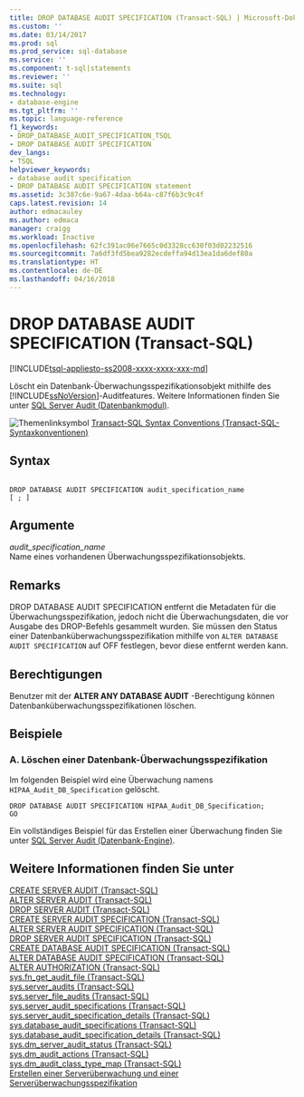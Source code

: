 ```yaml
---
title: DROP DATABASE AUDIT SPECIFICATION (Transact-SQL) | Microsoft-Dokumentation
ms.custom: ''
ms.date: 03/14/2017
ms.prod: sql
ms.prod_service: sql-database
ms.service: ''
ms.component: t-sql|statements
ms.reviewer: ''
ms.suite: sql
ms.technology:
- database-engine
ms.tgt_pltfrm: ''
ms.topic: language-reference
f1_keywords:
- DROP_DATABASE_AUDIT_SPECIFICATION_TSQL
- DROP DATABASE AUDIT SPECIFICATION
dev_langs:
- TSQL
helpviewer_keywords:
- database audit specification
- DROP DATABASE AUDIT SPECIFICATION statement
ms.assetid: 3c387c6e-9a67-4daa-b64a-c87f6b3c9c4f
caps.latest.revision: 14
author: edmacauley
ms.author: edmaca
manager: craigg
ms.workload: Inactive
ms.openlocfilehash: 62fc391ac06e7665c0d3328cc630f03d02232516
ms.sourcegitcommit: 7a6df3fd5bea9282ecdeffa94d13ea1da6def80a
ms.translationtype: HT
ms.contentlocale: de-DE
ms.lasthandoff: 04/16/2018
---
```

# <a name="drop-database-audit-specification-transact-sql"></a>DROP DATABASE AUDIT SPECIFICATION (Transact-SQL)
[!INCLUDE[tsql-appliesto-ss2008-xxxx-xxxx-xxx-md](../../includes/tsql-appliesto-ss2008-xxxx-xxxx-xxx-md.md)]

  Löscht ein Datenbank-Überwachungsspezifikationsobjekt mithilfe des [!INCLUDE[ssNoVersion](../../includes/ssnoversion-md.md)]-Auditfeatures. Weitere Informationen finden Sie unter [SQL Server Audit &#40;Datenbankmodul&#41;](../../relational-databases/security/auditing/sql-server-audit-database-engine.md).  
  
 ![Themenlinksymbol](../../database-engine/configure-windows/media/topic-link.gif "Topic link icon") [Transact-SQL Syntax Conventions (Transact-SQL-Syntaxkonventionen)](../../t-sql/language-elements/transact-sql-syntax-conventions-transact-sql.md)  
  
## <a name="syntax"></a>Syntax  
  
```  
  
DROP DATABASE AUDIT SPECIFICATION audit_specification_name  
[ ; ]  
```  
  
## <a name="arguments"></a>Argumente  
 *audit_specification_name*  
 Name eines vorhandenen Überwachungsspezifikationsobjekts.  
  
## <a name="remarks"></a>Remarks  
 DROP DATABASE AUDIT SPECIFICATION entfernt die Metadaten für die Überwachungsspezifikation, jedoch nicht die Überwachungsdaten, die vor Ausgabe des DROP-Befehls gesammelt wurden. Sie müssen den Status einer Datenbanküberwachungsspezifikation mithilfe von `ALTER DATABASE AUDIT SPECIFICATION` auf OFF festlegen, bevor diese entfernt werden kann.  
  
## <a name="permissions"></a>Berechtigungen  
 Benutzer mit der **ALTER ANY DATABASE AUDIT** -Berechtigung können Datenbanküberwachungsspezifikationen löschen.  
  
## <a name="examples"></a>Beispiele  
  
### <a name="a-dropping-a-database-audit-specification"></a>A. Löschen einer Datenbank-Überwachungsspezifikation  
 Im folgenden Beispiel wird eine Überwachung namens `HIPAA_Audit_DB_Specification` gelöscht.  
  
```  
DROP DATABASE AUDIT SPECIFICATION HIPAA_Audit_DB_Specification;  
GO  
```  
  
 Ein vollständiges Beispiel für das Erstellen einer Überwachung finden Sie unter [SQL Server Audit &#40;Datenbank-Engine&#41;](../../relational-databases/security/auditing/sql-server-audit-database-engine.md).  
  
## <a name="see-also"></a>Weitere Informationen finden Sie unter  
 [CREATE SERVER AUDIT &#40;Transact-SQL&#41;](../../t-sql/statements/create-server-audit-transact-sql.md)   
 [ALTER SERVER AUDIT &#40;Transact-SQL&#41;](../../t-sql/statements/alter-server-audit-transact-sql.md)   
 [DROP SERVER AUDIT &#40;Transact-SQL&#41;](../../t-sql/statements/drop-server-audit-transact-sql.md)   
 [CREATE SERVER AUDIT SPECIFICATION &#40;Transact-SQL&#41;](../../t-sql/statements/create-server-audit-specification-transact-sql.md)   
 [ALTER SERVER AUDIT SPECIFICATION &#40;Transact-SQL&#41;](../../t-sql/statements/alter-server-audit-specification-transact-sql.md)   
 [DROP SERVER AUDIT SPECIFICATION &#40;Transact-SQL&#41;](../../t-sql/statements/drop-server-audit-specification-transact-sql.md)   
 [CREATE DATABASE AUDIT SPECIFICATION &#40;Transact-SQL&#41;](../../t-sql/statements/create-database-audit-specification-transact-sql.md)   
 [ALTER DATABASE AUDIT SPECIFICATION &#40;Transact-SQL&#41;](../../t-sql/statements/alter-database-audit-specification-transact-sql.md)   
 [ALTER AUTHORIZATION &#40;Transact-SQL&#41;](../../t-sql/statements/alter-authorization-transact-sql.md)   
 [sys.fn_get_audit_file &#40;Transact-SQL&#41;](../../relational-databases/system-functions/sys-fn-get-audit-file-transact-sql.md)   
 [sys.server_audits &#40;Transact-SQL&#41;](../../relational-databases/system-catalog-views/sys-server-audits-transact-sql.md)   
 [sys.server_file_audits &#40;Transact-SQL&#41;](../../relational-databases/system-catalog-views/sys-server-file-audits-transact-sql.md)   
 [sys.server_audit_specifications &#40;Transact-SQL&#41;](../../relational-databases/system-catalog-views/sys-server-audit-specifications-transact-sql.md)   
 [sys.server_audit_specification_details &#40;Transact-SQL&#41;](../../relational-databases/system-catalog-views/sys-server-audit-specification-details-transact-sql.md)   
 [sys.database_audit_specifications &#40;Transact-SQL&#41;](../../relational-databases/system-catalog-views/sys-database-audit-specifications-transact-sql.md)   
 [sys.database_audit_specification_details &#40;Transact-SQL&#41;](../../relational-databases/system-catalog-views/sys-database-audit-specification-details-transact-sql.md)   
 [sys.dm_server_audit_status &#40;Transact-SQL&#41;](../../relational-databases/system-dynamic-management-views/sys-dm-server-audit-status-transact-sql.md)   
 [sys.dm_audit_actions &#40;Transact-SQL&#41;](../../relational-databases/system-dynamic-management-views/sys-dm-audit-actions-transact-sql.md)   
 [sys.dm_audit_class_type_map &#40;Transact-SQL&#41;](../../relational-databases/system-dynamic-management-views/sys-dm-audit-class-type-map-transact-sql.md)   
 [Erstellen einer Serverüberwachung und einer Serverüberwachungsspezifikation](../../relational-databases/security/auditing/create-a-server-audit-and-server-audit-specification.md)  
  
  
